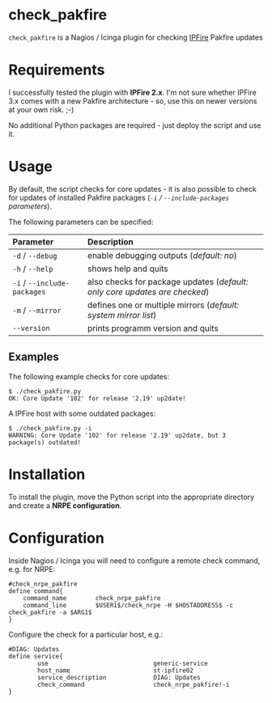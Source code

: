 # check_pakfire
``check_pakfire`` is a Nagios / Icinga plugin for checking [IPFire](http://www.ipfire.org) Pakfire updates

# Requirements
I successfully tested the plugin with **IPFire 2.x**. I'm not sure whether IPFire 3.x comes with a new Pakfire architecture - so, use this on newer versions at your own risk. ;-)

No additional Python packages are required - just deploy the script and use it.

# Usage
By default, the script checks for core updates - it is also possible to check for updates of installed Pakfire packages (*``-i`` / ``--include-packages`` parameters*).

The following parameters can be specified:

| Parameter | Description |
|:----------|:------------|
| `-d` / `--debug` | enable debugging outputs (*default: no*) |
| `-h` / `--help` | shows help and quits |
| `-i` / `--include-packages` | also checks for package updates (*default: only core updates are checked*) |
| `-m` / `--mirror` | defines one or multiple mirrors (*default: system mirror list*) |
| `--version` | prints programm version and quits |

## Examples
The following example checks for core updates:
```
$ ./check_pakfire.py 
OK: Core Update '102' for release '2.19' up2date!
```

A IPFire host with some outdated packages:
```
$ ./check_pakfire.py -i
WARNING: Core Update '102' for release '2.19' up2date, but 3 package(s) outdated!
```

# Installation
To install the plugin, move the Python script into the appropriate directory and create a **NRPE configuration**.

# Configuration
Inside Nagios / Icinga you will need to configure a remote check command, e.g. for NRPE:
```
#check_nrpe_pakfire
define command{
    command_name        check_nrpe_pakfire
    command_line        $USER1$/check_nrpe -H $HOSTADDRESS$ -c check_pakfire -a $ARG1$
}
```

Configure the check for a particular host, e.g.:
```
#DIAG: Updates
define service{
        use                             generic-service
        host_name                       st-ipfire02
        service_description             DIAG: Updates
        check_command                   check_nrpe_pakfire!-i
}
```
